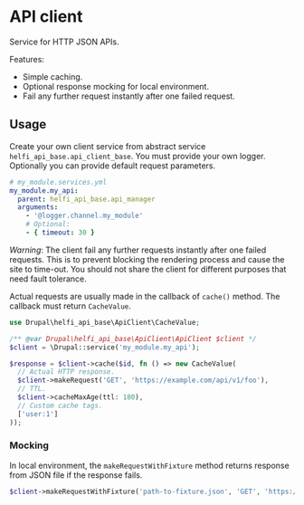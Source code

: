 # API client

Service for HTTP JSON APIs.

Features:
 - Simple caching.
 - Optional response mocking for local environment.
 - Fail any further request instantly after one failed request.

## Usage

Create your own client service from abstract service `helfi_api_base.api_client_base`. You must provide your own logger. Optionally you can provide default request parameters.

```yaml
# my_module.services.yml
my_module.my_api:
  parent: helfi_api_base.api_manager
  arguments:
    - '@logger.channel.my_module'
    # Optional:
    - { timeout: 30 }
```

*Warning*: The client fail any further requests instantly after one failed requests. This is to prevent blocking the rendering process and cause the site to time-out. You should not share the client for different purposes that need fault tolerance.

Actual requests are usually made in the callback of `cache()` method. The callback must return `CacheValue`.

```php
use Drupal\helfi_api_base\ApiClient\CacheValue;

/** @var Drupal\helfi_api_base\ApiClient\ApiClient $client */
$client = \Drupal::service('my_module.my_api');

$response = $client->cache($id, fn () => new CacheValue(
  // Actual HTTP response.
  $client->makeRequest('GET', 'https://example.com/api/v1/foo'),
  // TTL.
  $client->cacheMaxAge(ttl: 180),
  // Custom cache tags.
  ['user:1']
));
```

### Mocking

In local environment, the `makeRequestWithFixture` method returns response from JSON file if the response fails.

```php
$client->makeRequestWithFixture('path-to-fixture.json', 'GET', 'https://example.com/fails-in-local'),
```
